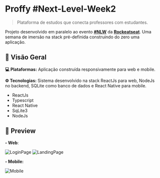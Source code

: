 # Proffy #Next-Level-Week2
> Plataforma de estudos que conecta professores com estudantes.

Projeto desenvolvido em paralelo ao evento **[#NLW](https://nextlevelweek.com)** da **[Rockeatseat](https://rocketseat.com.br/)**. Uma semana de imersão na stack pré-definida construindo do zero uma aplicação.

## :eyes: Visão Geral

**:computer: Plataformas:** Aplicação construída responsivamente para web e mobile.   

**:gear:	Tecnologias:** Sistema desenvolvido na stack ReactJs para web, NodeJs no backend, SQLite como banco de dados e React Native para mobile. 

- ReactJs
- Typescript
- React Native
- SqLite3
- NodeJs

 
 
## :scroll: Preview

**- Web**:


![LoginPage](https://i.pinimg.com/originals/65/cf/11/65cf11c0286fa147aaeb299238fb2d67.png "Login Page")
![LandingPage](https://i.pinimg.com/originals/b5/ff/61/b5ff618b89347d945d9bf1bc441c242a.png "Landing Page")



**- Mobile:**


![Mobile](https://i.pinimg.com/originals/c9/11/24/c91124e632b501ab083b49e8c29c8685.jpg "Mobile")

